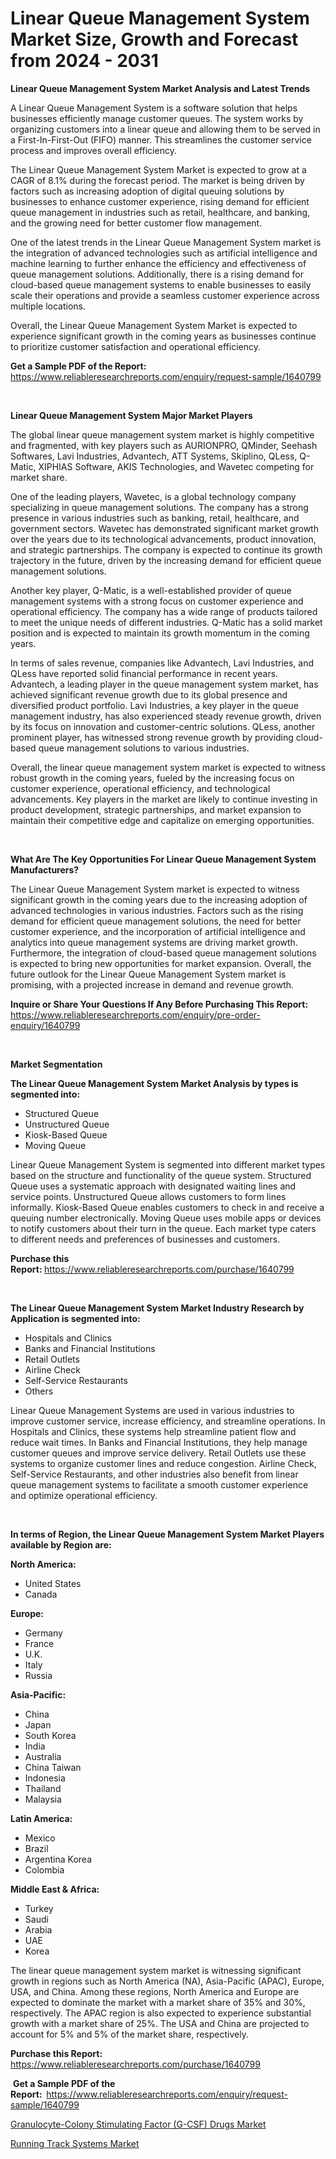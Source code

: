 <p><h1>Linear Queue Management System Market Size, Growth and Forecast from 2024 - 2031</h1></p><p><strong>Linear Queue Management System Market Analysis and Latest Trends</strong></p>
<p><p>A Linear Queue Management System is a software solution that helps businesses efficiently manage customer queues. The system works by organizing customers into a linear queue and allowing them to be served in a First-In-First-Out (FIFO) manner. This streamlines the customer service process and improves overall efficiency.</p><p>The Linear Queue Management System Market is expected to grow at a CAGR of 8.1% during the forecast period. The market is being driven by factors such as increasing adoption of digital queuing solutions by businesses to enhance customer experience, rising demand for efficient queue management in industries such as retail, healthcare, and banking, and the growing need for better customer flow management.</p><p>One of the latest trends in the Linear Queue Management System market is the integration of advanced technologies such as artificial intelligence and machine learning to further enhance the efficiency and effectiveness of queue management solutions. Additionally, there is a rising demand for cloud-based queue management systems to enable businesses to easily scale their operations and provide a seamless customer experience across multiple locations.</p><p>Overall, the Linear Queue Management System Market is expected to experience significant growth in the coming years as businesses continue to prioritize customer satisfaction and operational efficiency.</p></p>
<p><strong>Get a Sample PDF of the Report:&nbsp;</strong> <a href="https://www.reliableresearchreports.com/enquiry/request-sample/1640799">https://www.reliableresearchreports.com/enquiry/request-sample/1640799</a></p>
<p>&nbsp;</p>
<p><strong>Linear Queue Management System Major Market Players</strong></p>
<p><p>The global linear queue management system market is highly competitive and fragmented, with key players such as AURIONPRO, QMinder, Seehash Softwares, Lavi Industries, Advantech, ATT Systems, Skiplino, QLess, Q-Matic, XIPHIAS Software, AKIS Technologies, and Wavetec competing for market share.</p><p>One of the leading players, Wavetec, is a global technology company specializing in queue management solutions. The company has a strong presence in various industries such as banking, retail, healthcare, and government sectors. Wavetec has demonstrated significant market growth over the years due to its technological advancements, product innovation, and strategic partnerships. The company is expected to continue its growth trajectory in the future, driven by the increasing demand for efficient queue management solutions.</p><p>Another key player, Q-Matic, is a well-established provider of queue management systems with a strong focus on customer experience and operational efficiency. The company has a wide range of products tailored to meet the unique needs of different industries. Q-Matic has a solid market position and is expected to maintain its growth momentum in the coming years.</p><p>In terms of sales revenue, companies like Advantech, Lavi Industries, and QLess have reported solid financial performance in recent years. Advantech, a leading player in the queue management system market, has achieved significant revenue growth due to its global presence and diversified product portfolio. Lavi Industries, a key player in the queue management industry, has also experienced steady revenue growth, driven by its focus on innovation and customer-centric solutions. QLess, another prominent player, has witnessed strong revenue growth by providing cloud-based queue management solutions to various industries.</p><p>Overall, the linear queue management system market is expected to witness robust growth in the coming years, fueled by the increasing focus on customer experience, operational efficiency, and technological advancements. Key players in the market are likely to continue investing in product development, strategic partnerships, and market expansion to maintain their competitive edge and capitalize on emerging opportunities.</p></p>
<p>&nbsp;</p>
<p><strong>What Are The Key Opportunities For Linear Queue Management System Manufacturers?</strong></p>
<p><p>The Linear Queue Management System market is expected to witness significant growth in the coming years due to the increasing adoption of advanced technologies in various industries. Factors such as the rising demand for efficient queue management solutions, the need for better customer experience, and the incorporation of artificial intelligence and analytics into queue management systems are driving market growth. Furthermore, the integration of cloud-based queue management solutions is expected to bring new opportunities for market expansion. Overall, the future outlook for the Linear Queue Management System market is promising, with a projected increase in demand and revenue growth.</p></p>
<p><strong>Inquire or Share Your Questions If Any Before Purchasing This Report:</strong> <a href="https://www.reliableresearchreports.com/enquiry/pre-order-enquiry/1640799">https://www.reliableresearchreports.com/enquiry/pre-order-enquiry/1640799</a></p>
<p>&nbsp;</p>
<p><strong>Market Segmentation</strong></p>
<p><strong>The Linear Queue Management System Market Analysis by types is segmented into:</strong></p>
<p><ul><li>Structured Queue</li><li>Unstructured Queue</li><li>Kiosk-Based Queue</li><li>Moving Queue</li></ul></p>
<p><p>Linear Queue Management System is segmented into different market types based on the structure and functionality of the queue system. Structured Queue uses a systematic approach with designated waiting lines and service points. Unstructured Queue allows customers to form lines informally. Kiosk-Based Queue enables customers to check in and receive a queuing number electronically. Moving Queue uses mobile apps or devices to notify customers about their turn in the queue. Each market type caters to different needs and preferences of businesses and customers.</p></p>
<p><strong>Purchase this Report:&nbsp;</strong><a href="https://www.reliableresearchreports.com/purchase/1640799">https://www.reliableresearchreports.com/purchase/1640799</a></p>
<p>&nbsp;</p>
<p><strong>The Linear Queue Management System Market Industry Research by Application is segmented into:</strong></p>
<p><ul><li>Hospitals and Clinics</li><li>Banks and Financial Institutions</li><li>Retail Outlets</li><li>Airline Check</li><li>Self-Service Restaurants</li><li>Others</li></ul></p>
<p><p>Linear Queue Management Systems are used in various industries to improve customer service, increase efficiency, and streamline operations. In Hospitals and Clinics, these systems help streamline patient flow and reduce wait times. In Banks and Financial Institutions, they help manage customer queues and improve service delivery. Retail Outlets use these systems to organize customer lines and reduce congestion. Airline Check, Self-Service Restaurants, and other industries also benefit from linear queue management systems to facilitate a smooth customer experience and optimize operational efficiency.</p></p>
<p>&nbsp;</p>
<p><strong>In terms of Region, the Linear Queue Management System Market Players available by Region are:</strong></p>
<p>
    <p> <strong> North America: </strong>
        <ul>
            <li>United States</li>
            <li>Canada</li>
        </ul>
        </p> 
    <p> <strong> Europe: </strong>
        <ul>
            <li>Germany</li>
            <li>France</li>
            <li>U.K.</li>
            <li>Italy</li>
            <li>Russia</li>
        </ul>
        </p> 
    <p> <strong> Asia-Pacific: </strong>
        <ul>
            <li>China</li>
            <li>Japan</li>
            <li>South Korea</li>
            <li>India</li>
            <li>Australia</li>
            <li>China Taiwan</li>
            <li>Indonesia</li>
            <li>Thailand</li>
            <li>Malaysia</li>
        </ul>
        </p> 
    <p> <strong> Latin America: </strong>
        <ul>
            <li>Mexico</li>
            <li>Brazil</li>
            <li>Argentina Korea</li>
            <li>Colombia</li>
        </ul>
        </p> 
    <p> <strong> Middle East & Africa: </strong>
        <ul>
            <li>Turkey</li>
            <li>Saudi</li>
            <li>Arabia</li>
            <li>UAE</li>
            <li>Korea</li>
        </ul>
    </p>
    </p>
<p><p>The linear queue management system market is witnessing significant growth in regions such as North America (NA), Asia-Pacific (APAC), Europe, USA, and China. Among these regions, North America and Europe are expected to dominate the market with a market share of 35% and 30%, respectively. The APAC region is also expected to experience substantial growth with a market share of 25%. The USA and China are projected to account for 5% and 5% of the market share, respectively.</p></p>
<p><strong>Purchase this Report: </strong><a href="https://www.reliableresearchreports.com/purchase/1640799">https://www.reliableresearchreports.com/purchase/1640799</a></p>
<p>&nbsp;<strong>Get a Sample PDF of the Report:&nbsp;&nbsp;</strong><a href="https://www.reliableresearchreports.com/enquiry/request-sample/1640799">https://www.reliableresearchreports.com/enquiry/request-sample/1640799</a></p>
<p><strong></strong></p>
<p><p><a href="https://issuu.com/reportprime-2/docs/granulocyte-colony-stimulating-factor-g-csf-drugs-">Granulocyte-Colony Stimulating Factor (G-CSF) Drugs Market</a></p><p><a href="https://issuu.com/reportprime-2/docs/running-track-systems-market-size-2030.pptx">Running Track Systems Market</a></p></p>